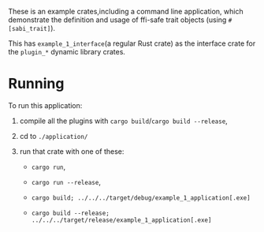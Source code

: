 These is an example crates,including a command line application,
which demonstrate the definition and usage of ffi-safe trait objects (using `#[sabi_trait]`).

This has `example_1_interface`(a regular Rust crate)
as the interface crate for the `plugin_*` dynamic library crates.

# Running 

To run this application:

1. compile all the plugins with `cargo build`/`cargo build --release`,

2. cd to `./application/`

3. run that crate with one of these:

    - `cargo run`,

    - `cargo run --release`,

    - `cargo build; ../../../target/debug/example_1_application[.exe]`

    - `cargo build --release; ../../../target/release/example_1_application[.exe]`


